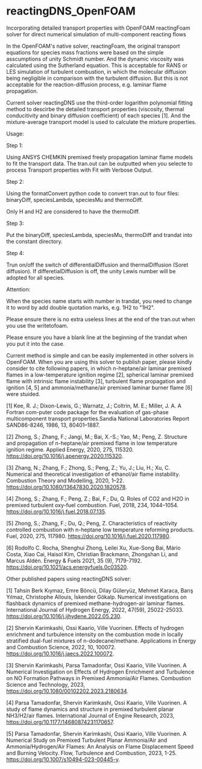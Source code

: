 # reactingDNS_OpenFOAM
Incorporating detailed transport properties with OpenFOAM reactingFoam solver for direct numerical simulation of multi-component reacting flows

In the OpenFOAM's native solver, reactingFoam, the original transport equations for species mass fractions were based on the simple asscumptions of unity Schmidt number. And the dynamic viscosity was calculated using the Sutherland equation. This is acceptable for RANS or LES simulation of turbulent combustion, in which the molecular diffusion being negligible in comparison with the turbulent diffusion. But this is not acceptable for the reaction-diffusion process, e.g. laminar flame propagation. 

Current solver reactingDNS use the third-order logarithm polynomial fitting method to descirbe the detailed transport properties (viscosity, thermal conducitivity and binary diffusion coefficient) of each species [1]. And the mixture-average transport model is used to calculate the mixture properties.

Usage:

Step 1:

Using ANSYS CHEMKIN premixed freely propagation laminar flame models to fit the transport data. The tran.out can be outputted when you selecte to process Transport properties with Fit with Verbose Output. 

Step 2:

Using the formatConvert python code to convert tran.out to four files: binaryDiff, speciesLambda, speciesMu and thermoDiff.

Only H and H2 are considered to have the thermoDiff.

Step 3:

Put the binaryDiff, speciesLambda, speciesMu, thermoDiff and trandat into the constant directory.

Step 4:

Trun on/off the switch of differentialDiffusion and thermalDiffusion (Soret diffusion). If differetialDiffusion is off, the unity Lewis number will be adopted for all species.

Attention:

When the species name starts with number in trandat, you need to change it to word by add double quotation marks, e.g. 1H2 to "1H2".

Please ensure there is no extra useless lines at the end of the tran.out when you use the writetofoam.

Please ensure you have a blank line at the beginning of the trandat when you put it into the case.

Current method is simple and can be easily implemented in other solvers in OpenFOAM. When you are using this solver to publish paper, please kindly consider to cite following papers, in which n-heptane/air laminar premixed flames in a low-temperature ignition regime [2], spherical laminar premixed flame with intrinsic flame instability [3], turbulent flame propagation and ignition [4, 5] and ammonia/methane/air premixed laminar burner flame [6] were stuided.

[1] Kee, R. J.; Dixon-Lewis, G.; Warnatz, J.; Coltrin, M. E.; Miller, J. A. A Fortran com-puter code package for the evaluation of gas-phase multicomponent transport properties.Sandia National Laboratories Report SAND86-8246, 1986, 13, 80401–1887.

[2] Zhong, S.; Zhang, F.; Jangi, M.; Bai, X.-S.; Yao, M.; Peng, Z. Structure and propagation of n-heptane/air premixed flame in low temperature ignition regime. Applied  Energy, 2020, 275, 115320. https://doi.org/10.1016/j.apenergy.2020.115320.

[3] Zhang, N.; Zhang, F.; Zhong, S.; Peng, Z.; Yu, J.; Liu, H.; Xu, C. Numerical and theoretical investigation of ethanol/air flame instability. Combustion Theory and Modelling, 2020, 1–22. https://doi.org/10.1080/13647830.2020.1820578.

[4] Zhong, S.;  Zhang, F.;  Peng, Z.;  Bai, F.;  Du, Q. Roles of CO2 and H2O in premixed turbulent oxy-fuel combustion. Fuel, 2018, 234, 1044–1054. https://doi.org/10.1016/j.fuel.2018.07.135.

[5] Zhong, S.; Zhang, F.; Du, Q.; Peng, Z. Characteristics of reactivity controlled combustion with n-heptane low temperature reforming products. Fuel, 2020, 275, 117980. https://doi.org/10.1016/j.fuel.2020.117980.

[6] Rodolfo C. Rocha, Shenghui Zhong, Leilei Xu, Xue-Song Bai, Mário Costa, Xiao Cai, Haisol Kim, Christian Brackmann, Zhongshan Li, and Marcus Aldén.
Energy & Fuels 2021, 35 (9), 7179-7192. https://doi.org/10.1021/acs.energyfuels.0c03520.


Other published papers using reactingDNS solver:

[1] Tahsin Berk Kıymaz, Emre Böncü, Dilay Güleryüz, Mehmet Karaca, Barış Yılmaz, Christophe Allouis, İskender Gökalp. Numerical investigations on flashback dynamics of premixed methane-hydrogen-air laminar flames. International Journal of Hydrogen Energy, 2022, 47(59), 25022-25033. https://doi.org/10.1016/j.ijhydene.2022.05.230.

[2] Shervin Karimkashi, Ossi Kaario, Ville Vuorinen. Effects of hydrogen enrichment and turbulence intensity on the combustion mode in locally stratified dual-fuel mixtures of n-dodecane/methane. Applications in Energy and Combustion Science, 2022,  10, 100072. https://doi.org/10.1016/j.jaecs.2022.100072.

[3] Shervin Karimkashi, Parsa Tamadonfar, Ossi Kaario, Ville Vuorinen. A Numerical Investigation on Effects of Hydrogen Enrichment and Turbulence on NO Formation Pathways in Premixed Ammonia/Air Flames. Combustion Science and Technology, 2023,  https://doi.org/10.1080/00102202.2023.2180634.

[4] Parsa Tamadonfar, Shervin Karimkashi, Ossi Kaario, Ville Vuorinen. A study of flame dynamics and structure in premixed turbulent planar NH3/H2/air flames. International Journal of Engine Research, 2023, https://doi.org/10.1177/14680874231170657.

[5] Parsa Tamadonfar, Shervin Karimkashi, Ossi Kaario,  Ville Vuorinen. A Numerical Study on Premixed Turbulent Planar Ammonia/Air and Ammonia/Hydrogen/Air Flames: An Analysis on Flame Displacement Speed and Burning Velocity. Flow, Turbulence and Combustion, 2023, 1-25. https://doi.org/10.1007/s10494-023-00445-y.

